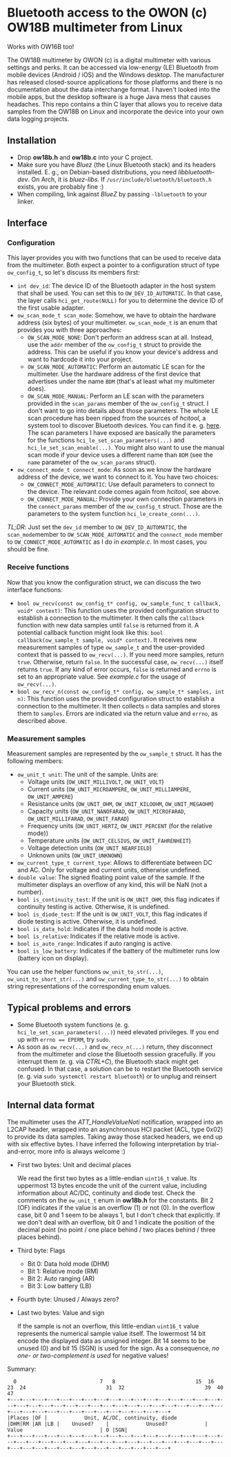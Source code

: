 # Bluetooth access to the OWON (c) OW18B multimeter from Linux

Works with OW16B too!

The OW18B multimeter by OWON (c) is a digital multimeter with various settings and perks. It can be accessed via low-energy (LE) Bluetooth from mobile devices (Android / iOS) and the Windows desktop. The manufacturer has released closed-source applications for those platforms and there is no documentation about the data interchange format. I haven't looked into the mobile apps, but the desktop software is a huge Java mess that causes headaches. This repo contains a thin C layer that allows you to receive data samples from the OW18B on Linux and incorporate the device into your own data logging projects.

## Installation

- Drop **ow18b.h** and **ow18b.c** into your C project.
- Make sure you have *Bluez* (the Linux Bluetooth stack) and its headers installed. E. g., on Debian-based distributions, you need *libbluetooth-dev*. On Arch, it is *bluez-libs*. If `/usr/include/bluetooth/bluetooth.h` exists, you are probably fine :)
- When compiling, link against *BlueZ* by passing `-lbluetooth` to your linker.

## Interface

### Configuration

This layer provides you with two functions that can be used to receive data from the multimeter. Both expect a pointer to a configuration struct of type `ow_config_t`, so let's discuss its members first:

- `int dev_id`: The device ID of the Bluetooth adapter in the host system that shall be used. You can set this to `OW_DEV_ID_AUTOMATIC`. In that case, the layer calls `hci_get_route(NULL)` for you to determine the device ID of the first usable adapter.
- `ow_scan_mode_t scan_mode`: Somehow, we have to obtain the hardware address (six bytes) of your multimeter. `ow_scan_mode_t` is an enum that provides you with three approaches:
    - `OW_SCAN_MODE_NONE`: Don't perform an address scan at all. Instead, use the `addr` member of the `ow_config_t` struct to provide the address. This can be useful if you know your device's address and want to hardcode it into your project.
    - `OW_SCAN_MODE_AUTOMATIC`: Perform an automatic LE scan for the multimeter. Use the hardware address of the first device that advertises under the name `BDM` (that's at least what my multimeter does).
    - `OW_SCAN_MODE_MANUAL`: Perform an LE scan with the parameters provided in the `scan_params` member of the `ow_config_t` struct. I don't want to go into details about those parameters. The whole LE scan procedure has been ripped from the sources of *hcitool*, a system tool to discover Bluetooth devices. You can find it e. g. [here](https://github.com/pauloborges/bluez/blob/master/tools/hcitool.c). The scan parameters I have exposed are basically the parameters for the functions `hci_le_set_scan_parameters(...)` and `hci_le_set_scan_enable(...)`. You might also want to use the manual scan mode if your device uses a different name than `BDM` (see the `name` parameter of the `ow_scan_params` struct).
- `ow_connect_mode_t connect_mode`: As soon as we know the hardware address of the device, we want to connect to it. You have two choices:
    - `OW_CONNECT_MODE_AUTOMATIC`: Use default parameters to connect to the device. The relevant code comes again from *hcitool*, see above.
    - `OW_CONNECT_MODE_MANUAL`: Provide your own connection parameters in the `connect_params` member of the `ow_config_t` struct. Those are the parameters to the system function `hci_le_create_conn(...)`.

*TL;DR*: Just set the `dev_id` member to `OW_DEV_ID_AUTOMATIC`, the `scan_mode`member to `OW_SCAN_MODE_AUTOMATIC` and the `connect_mode` member to `OW_CONNECT_MODE_AUTOMATIC` as I do in *example.c*. In most cases, you should be fine.

### Receive functions

Now that you know the configuration struct, we can discuss the two interface functions:

- `bool ow_recv(const ow_config_t* config, ow_sample_func_t callback, void* context)`:
   This function uses the provided configuration struct to establish a connection to the multimeter. It then calls the `callback` function with new data samples until `false` is returned from it. A potential callback function might look like this: `bool callback(ow_sample_t sample, void* context)`. It receives new measurement samples of type `ow_sample_t` and the user-provided context that is passed to `ow_recv(...)`. If you need more samples, return `true`. Otherwise, return `false`.
   In the successful case, `ow_recv(...)` itself returns `true`. If any kind of error occurs, `false` is returned and `errno` is set to an appropriate value.
   See *example.c* for the usage of `ow_recv(...)`.
- `bool ow_recv_n(const ow_config_t* config, ow_sample_t* samples, int n)`:
   This function uses the provided configuration struct to establish a connection to the multimeter. It then collects `n` data samples and stores them to `samples`. Errors are indicated via the return value and `errno`, as described above.

### Measurement samples

Measurement samples are represented by the `ow_sample_t` struct. It has the following members:

- `ow_unit_t unit`: The unit of the sample. Units are:
    - Voltage units (`OW_UNIT_MILLIVOLT`, `OW_UNIT_VOLT`)
    - Current units (`OW_UNIT_MICROAMPERE`, `OW_UNIT_MILLIAMPERE`, `OW_UNIT_AMPERE`)
    - Resistance units (`OW_UNIT_OHM`, `OW_UNIT_KILOOHM`, `OW_UNIT_MEGAOHM`)
    - Capacity units (`OW_UNIT_NANOFARAD`, `OW_UNIT_MICROFARAD`, `OW_UNIT_MILLIFARAD`, `OW_UNIT_FARAD`)
    - Frequency units (`OW_UNIT_HERTZ`, `OW_UNIT_PERCENT` (for the relative mode))
    - Temperature units (`OW_UNIT_CELSIUS`, `OW_UNIT_FAHRENHEIT`)
    - Voltage detection units (`OW_UNIT_NEARFIELD`)
    - Unknown units (`OW_UNIT_UNKNOWN`)
- `ow_current_type_t current_type`: Allows to differentiate between DC and AC. Only for voltage and current units, otherwise undefined.
- `double value`: The signed floating point value of the sample. If the multimeter displays an overflow of any kind, this will be NaN (not a number).
- `bool is_continuity_test`: If the unit is `OW_UNIT_OHM`, this flag indicates if continuity testing is active. Otherwise, it is undefined.
- `bool is_diode_test`: If the unit is `OW_UNIT_VOLT`, this flag indicates if diode testing is active. Otherwise, it is undefined.
- `bool is_data_hold`: Indicates if the data hold mode is active.
- `bool is_relative`: Indicates if the relative mode is active.
- `bool is_auto_range`: Indicates if auto ranging is active.
- `bool is_low_battery`: Indicates if the battery of the multimeter runs low (battery icon on display).

You can use the helper functions `ow_unit_to_str(...)`, `ow_unit_to_short_str(...)` and `ow_current_type_to_str(...)` to obtain string representations of the corresponding enum values.

## Typical problems and errors

- Some Bluetooth system functions (e. g. `hci_le_set_scan_parameters(...)`) need elevated privileges. If you end up with `errno == EPERM`, try `sudo`.
- As soon as `ow_recv(...)` and `ow_recv_n(...)` return, they disconnect from the multimeter and close the Bluetooth session gracefully. If you interrupt them (e. g. via *CTRL+C*), the Bluetooth stack might get confused. In that case, a solution can be to restart the Bluetooth service (e. g. via `sudo systemctl restart bluetooth`) or to unplug and reinsert your Bluetooth stick.

## Internal data format

The multimeter uses the *ATT_HandleValueNoti* notification, wrapped into an L2CAP header, wrapped into an asynchronous HCI packet (ACL, type 0x02) to provide its data samples. Taking away those stacked headers, we end up with six effective bytes. I have inferred the following interpretation by trial-and-error, more info is always welcome :)

- First two bytes: Unit and decimal places

   We read the first two bytes as a little-endian `uint16_t` value. Its uppermost 13 bytes encode the unit of the current value, including information about AC/DC, continuity and diode test. Check the comments on the `ow_unit_t` enum in **ow18b.h** for the constants. Bit 2 (OF) indicates if the value is an overflow (1) or not (0). In the overflow case, bit 0 and 1 seem to be always 1, but I don't check that explicitly. If we don't deal with an overflow, bit 0 and 1 indicate the position of the decimal point (no point / one place behind / two places behind / three places behind).
- Third byte: Flags

    - Bit 0: Data hold mode (DHM)
    - Bit 1: Relative mode (RM)
    - Bit 2: Auto ranging (AR)
    - Bit 3: Low battery (LB)
- Fourth byte: Unused / Always zero?

- Last two bytes: Value and sign

   If the sample is not an overflow, this little-endian `uint16_t` value represents the numerical sample value itself. The lowermost 14 bit encode the displayed data as unsigned integer. Bit 14 seems to be unused (0) and bit 15 (SGN) is used for the sign. As a consequence, *no one- or two-complement is used* for negative values!

Summary:

      0                           7   8                          15  16                          23  24                          31  32                          39  40                          47
    +---+---+---+---+---+---+---+---+---+---+---+---+---+---+---+---+---+---+---+---+---+---+---+---+---+---+---+---+---+---+---+---+---+---+---+---+---+---+---+---+---+---+---+---+---+---+---+---+
    |Places |OF |            Unit, AC/DC, continuity, diode         |DHM|RM |AR |LB |    Unused?    |            Unused?            |                         Value                         | 0 |SGN|
    +---+---+---+---+---+---+---+---+---+---+---+---+---+---+---+---+---+---+---+---+---+---+---+---+---+---+---+---+---+---+---+---+---+---+---+---+---+---+---+---+---+---+---+---+---+---+---+---+
